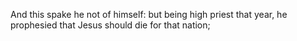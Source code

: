 And this spake he not of himself: but being high priest that year, he prophesied that Jesus should die for that nation;
